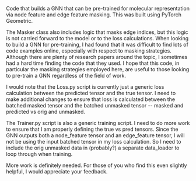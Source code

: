 Code that builds a GNN that can be pre-trained for molecular representation via node feature and edge feature masking. This was built using PyTorch Geometric.

The Masker class also includes logic that masks edge indices, but this logic is not carried forward to the model or to the loss calculations. When looking to build a GNN for pre-training, I had found that it was difficult to find lots of code examples online, especially with respect to masking strategies. Although there are plenty of research papers around the topic, I sometimes had a hard time finding the code that they used. I hope that this code, in particular the masking strategies employed here, are useful to those looking to pre-train a GNN regardless of the field of work. 

I would note that the Loss.py script is currently just a generic loss calculation between the predicted tensor and the true tensor. I need to make additional changes to ensure that loss is calculated between the batched masked tensor and the batched unmasked tensor -- masked and predicted vs orig and unmasked. 

The Trainer.py script is also a generic training script. I need to do more work to ensure that I am properly defining the true vs pred tensors. Since the GNN outputs both a node_feature tensor and an edge_feature tensor, I will not be using the input batched tensor in my loss calculation. So I need to include the orig unmasked data in (probably?) a separate data_loader to loop through when training. 

More work is definitely needed. For those of you who find this even slightly helpful, I would appreciate your feedback. 

